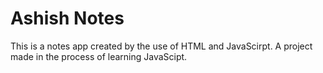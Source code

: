 # Ashish Notes

This is a notes app created by the use of HTML and JavaScirpt.
A project made in the process of learning JavaScipt.

